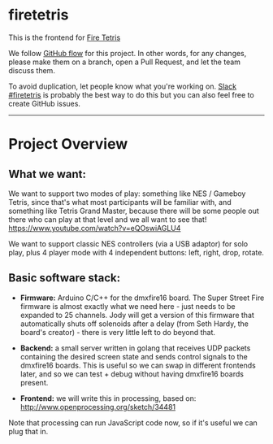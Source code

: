 # firetetris
This is the frontend for [Fire Tetris](http://firetetris.com/)

We follow [GitHub flow](https://guides.github.com/introduction/flow/) for this project.  In other words, for any changes, please make them on a branch, open a Pull Request, and let the team discuss them.

To avoid duplication, let people know what you're working on.  [Slack #firetetris](https://firetetris.slack.com/messages/software/) is probably the best way to do this but you can also feel free to create GitHub issues.

---

# Project Overview

## What we want:

We want to support two modes of play: something like NES / Gameboy Tetris, since that's what most participants will be familiar with, and something like Tetris Grand Master, because there will be some people out there who can play at that level and we all want to see that!
https://www.youtube.com/watch?v=eQOswiAGLU4

We want to support classic NES controllers (via a USB adaptor) for solo play, plus 4 player mode with 4 independent buttons: left, right, drop, rotate.

## Basic software stack:

* **Firmware:** Arduino C/C++ for the dmxfire16 board.  The Super Street Fire firmware is almost exactly what we need here - just needs to be expanded to 25 channels.  Jody will get a version of this firmware that automatically shuts off solenoids after a delay (from Seth Hardy, the board's creator) - there is very little left to do beyond that.

* **Backend:** a small server written in golang that receives UDP packets containing the desired screen state and sends control signals to the dmxfire16 boards.  This is useful so we can swap in different frontends later, and so we can test + debug without having dmxfire16 boards present.

* **Frontend:** we will write this in processing, based on: http://www.openprocessing.org/sketch/34481

Note that processing can run JavaScript code now, so if it's useful we can plug that in.
